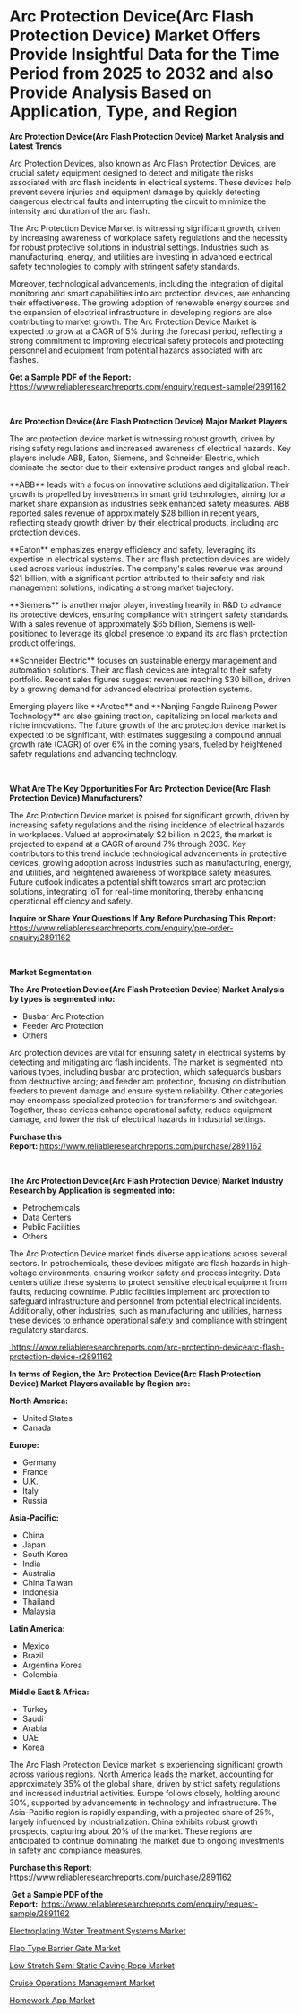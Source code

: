<p><h1>Arc Protection Device(Arc Flash Protection Device) Market Offers Provide Insightful Data for the Time Period from 2025 to 2032 and also Provide Analysis Based on Application, Type, and Region</h1></p><p><strong>Arc Protection Device(Arc Flash Protection Device) Market Analysis and Latest Trends</strong></p>
<p><p>Arc Protection Devices, also known as Arc Flash Protection Devices, are crucial safety equipment designed to detect and mitigate the risks associated with arc flash incidents in electrical systems. These devices help prevent severe injuries and equipment damage by quickly detecting dangerous electrical faults and interrupting the circuit to minimize the intensity and duration of the arc flash.</p><p>The Arc Protection Device Market is witnessing significant growth, driven by increasing awareness of workplace safety regulations and the necessity for robust protective solutions in industrial settings. Industries such as manufacturing, energy, and utilities are investing in advanced electrical safety technologies to comply with stringent safety standards. </p><p>Moreover, technological advancements, including the integration of digital monitoring and smart capabilities into arc protection devices, are enhancing their effectiveness. The growing adoption of renewable energy sources and the expansion of electrical infrastructure in developing regions are also contributing to market growth. The Arc Protection Device Market is expected to grow at a CAGR of 5% during the forecast period, reflecting a strong commitment to improving electrical safety protocols and protecting personnel and equipment from potential hazards associated with arc flashes.</p></p>
<p><strong>Get a Sample PDF of the Report:&nbsp;</strong> <a href="https://www.reliableresearchreports.com/enquiry/request-sample/2891162?utm_campaign=34&utm_medium=2&utm_source=Github&utm_content=ia&utm_term=14032025&utm_id=arc-protection-devicearc-flash-protection-device">https://www.reliableresearchreports.com/enquiry/request-sample/2891162</a></p>
<p>&nbsp;</p>
<p><strong>Arc Protection Device(Arc Flash Protection Device) Major Market Players</strong></p>
<p><p>The arc protection device market is witnessing robust growth, driven by rising safety regulations and increased awareness of electrical hazards. Key players include ABB, Eaton, Siemens, and Schneider Electric, which dominate the sector due to their extensive product ranges and global reach.</p><p>**ABB** leads with a focus on innovative solutions and digitalization. Their growth is propelled by investments in smart grid technologies, aiming for a market share expansion as industries seek enhanced safety measures. ABB reported sales revenue of approximately $28 billion in recent years, reflecting steady growth driven by their electrical products, including arc protection devices.</p><p>**Eaton** emphasizes energy efficiency and safety, leveraging its expertise in electrical systems. Their arc flash protection devices are widely used across various industries. The company's sales revenue was around $21 billion, with a significant portion attributed to their safety and risk management solutions, indicating a strong market trajectory.</p><p>**Siemens** is another major player, investing heavily in R&D to advance its protective devices, ensuring compliance with stringent safety standards. With a sales revenue of approximately $65 billion, Siemens is well-positioned to leverage its global presence to expand its arc flash protection product offerings.</p><p>**Schneider Electric** focuses on sustainable energy management and automation solutions. Their arc flash devices are integral to their safety portfolio. Recent sales figures suggest revenues reaching $30 billion, driven by a growing demand for advanced electrical protection systems.</p><p>Emerging players like **Arcteq** and **Nanjing Fangde Ruineng Power Technology** are also gaining traction, capitalizing on local markets and niche innovations. The future growth of the arc protection device market is expected to be significant, with estimates suggesting a compound annual growth rate (CAGR) of over 6% in the coming years, fueled by heightened safety regulations and advancing technology.</p></p>
<p>&nbsp;</p>
<p><strong>What Are The Key Opportunities For Arc Protection Device(Arc Flash Protection Device) Manufacturers?</strong></p>
<p><p>The Arc Protection Device market is poised for significant growth, driven by increasing safety regulations and the rising incidence of electrical hazards in workplaces. Valued at approximately $2 billion in 2023, the market is projected to expand at a CAGR of around 7% through 2030. Key contributors to this trend include technological advancements in protective devices, growing adoption across industries such as manufacturing, energy, and utilities, and heightened awareness of workplace safety measures. Future outlook indicates a potential shift towards smart arc protection solutions, integrating IoT for real-time monitoring, thereby enhancing operational efficiency and safety.</p></p>
<p><strong>Inquire or Share Your Questions If Any Before Purchasing This Report:</strong> <a href="https://www.reliableresearchreports.com/enquiry/pre-order-enquiry/2891162?utm_campaign=34&utm_medium=2&utm_source=Github&utm_content=ia&utm_term=14032025&utm_id=arc-protection-devicearc-flash-protection-device">https://www.reliableresearchreports.com/enquiry/pre-order-enquiry/2891162</a></p>
<p>&nbsp;</p>
<p><strong>Market Segmentation</strong></p>
<p><strong>The Arc Protection Device(Arc Flash Protection Device) Market Analysis by types is segmented into:</strong></p>
<p><ul><li>Busbar Arc Protection</li><li>Feeder Arc Protection</li><li>Others</li></ul></p>
<p><p>Arc protection devices are vital for ensuring safety in electrical systems by detecting and mitigating arc flash incidents. The market is segmented into various types, including busbar arc protection, which safeguards busbars from destructive arcing; and feeder arc protection, focusing on distribution feeders to prevent damage and ensure system reliability. Other categories may encompass specialized protection for transformers and switchgear. Together, these devices enhance operational safety, reduce equipment damage, and lower the risk of electrical hazards in industrial settings.</p></p>
<p><strong>Purchase this Report:&nbsp;</strong><a href="https://www.reliableresearchreports.com/purchase/2891162?utm_campaign=34&utm_medium=2&utm_source=Github&utm_content=ia&utm_term=14032025&utm_id=arc-protection-devicearc-flash-protection-device">https://www.reliableresearchreports.com/purchase/2891162</a></p>
<p>&nbsp;</p>
<p><strong>The Arc Protection Device(Arc Flash Protection Device) Market Industry Research by Application is segmented into:</strong></p>
<p><ul><li>Petrochemicals</li><li>Data Centers</li><li>Public Facilities</li><li>Others</li></ul></p>
<p><p>The Arc Protection Device market finds diverse applications across several sectors. In petrochemicals, these devices mitigate arc flash hazards in high-voltage environments, ensuring worker safety and process integrity. Data centers utilize these systems to protect sensitive electrical equipment from faults, reducing downtime. Public facilities implement arc protection to safeguard infrastructure and personnel from potential electrical incidents. Additionally, other industries, such as manufacturing and utilities, harness these devices to enhance operational safety and compliance with stringent regulatory standards.</p></p>
<p><a href="https://www.reliableresearchreports.com/arc-protection-devicearc-flash-protection-device-r2891162?utm_campaign=34&utm_medium=2&utm_source=Github&utm_content=ia&utm_term=14032025&utm_id=arc-protection-devicearc-flash-protection-device">&nbsp;https://www.reliableresearchreports.com/arc-protection-devicearc-flash-protection-device-r2891162</a></p>
<p><strong>In terms of Region, the Arc Protection Device(Arc Flash Protection Device) Market Players available by Region are:</strong></p>
<p>
    <p> <strong> North America: </strong>
        <ul>
            <li>United States</li>
            <li>Canada</li>
        </ul>
        </p> 
    <p> <strong> Europe: </strong>
        <ul>
            <li>Germany</li>
            <li>France</li>
            <li>U.K.</li>
            <li>Italy</li>
            <li>Russia</li>
        </ul>
        </p> 
    <p> <strong> Asia-Pacific: </strong>
        <ul>
            <li>China</li>
            <li>Japan</li>
            <li>South Korea</li>
            <li>India</li>
            <li>Australia</li>
            <li>China Taiwan</li>
            <li>Indonesia</li>
            <li>Thailand</li>
            <li>Malaysia</li>
        </ul>
        </p> 
    <p> <strong> Latin America: </strong>
        <ul>
            <li>Mexico</li>
            <li>Brazil</li>
            <li>Argentina Korea</li>
            <li>Colombia</li>
        </ul>
        </p> 
    <p> <strong> Middle East & Africa: </strong>
        <ul>
            <li>Turkey</li>
            <li>Saudi</li>
            <li>Arabia</li>
            <li>UAE</li>
            <li>Korea</li>
        </ul>
    </p>
    </p>
<p><p>The Arc Flash Protection Device market is experiencing significant growth across various regions. North America leads the market, accounting for approximately 35% of the global share, driven by strict safety regulations and increased industrial activities. Europe follows closely, holding around 30%, supported by advancements in technology and infrastructure. The Asia-Pacific region is rapidly expanding, with a projected share of 25%, largely influenced by industrialization. China exhibits robust growth prospects, capturing about 20% of the market. These regions are anticipated to continue dominating the market due to ongoing investments in safety and compliance measures.</p></p>
<p><strong>Purchase this Report: </strong><a href="https://www.reliableresearchreports.com/purchase/2891162?utm_campaign=34&utm_medium=2&utm_source=Github&utm_content=ia&utm_term=14032025&utm_id=arc-protection-devicearc-flash-protection-device">https://www.reliableresearchreports.com/purchase/2891162</a></p>
<p>&nbsp;<strong>Get a Sample PDF of the Report:&nbsp;&nbsp;</strong><a href="https://www.reliableresearchreports.com/enquiry/request-sample/2891162?utm_campaign=34&utm_medium=2&utm_source=Github&utm_content=ia&utm_term=14032025&utm_id=arc-protection-devicearc-flash-protection-device">https://www.reliableresearchreports.com/enquiry/request-sample/2891162</a></p>
<p><strong></strong></p>
<p><p><a href="https://github.com/mateyappiazo/Market-Research-Report-List-1/blob/main/electroplating-water-treatment-systems-market.md?utm_campaign=34&utm_medium=2&utm_source=Github&utm_content=ia&utm_term=14032025&utm_id=arc-protection-devicearc-flash-protection-device">Electroplating Water Treatment Systems Market</a></p><p><a href="https://github.com/signallaikun/Market-Research-Report-List-1/blob/main/flap-type-barrier-gate-market.md?utm_campaign=34&utm_medium=2&utm_source=Github&utm_content=ia&utm_term=14032025&utm_id=arc-protection-devicearc-flash-protection-device">Flap Type Barrier Gate Market</a></p><p><a href="https://github.com/gunbybeahmg1/Market-Research-Report-List-1/blob/main/low-stretch-semi-static-caving-rope-market.md?utm_campaign=34&utm_medium=2&utm_source=Github&utm_content=ia&utm_term=14032025&utm_id=arc-protection-devicearc-flash-protection-device">Low Stretch Semi Static Caving Rope Market</a></p><p><a href="https://github.com/celpabembes/Market-Research-Report-List-1/blob/main/cruise-operations-management-market.md?utm_campaign=34&utm_medium=2&utm_source=Github&utm_content=ia&utm_term=14032025&utm_id=arc-protection-devicearc-flash-protection-device">Cruise Operations Management Market</a></p><p><a href="https://github.com/shefikagbons/Market-Research-Report-List-1/blob/main/homework-app-market.md?utm_campaign=34&utm_medium=2&utm_source=Github&utm_content=ia&utm_term=14032025&utm_id=arc-protection-devicearc-flash-protection-device">Homework App Market</a></p></p>